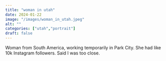 ```yaml
---
title: "woman in utah"
date: 2024-01-22
image: "/images/woman_in_utah.jpeg"
alt: ""
categories: ["utah","portrait"]
draft: false
---
```


Woman from South America, working temporarily in Park City. She had like 10k Instagram followers. Said I was too close. 